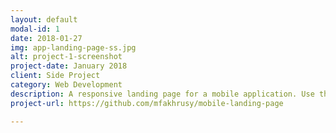 ```yaml
---
layout: default
modal-id: 1
date: 2018-01-27
img: app-landing-page-ss.jpg
alt: project-1-screenshot
project-date: January 2018
client: Side Project
category: Web Development
description: A responsive landing page for a mobile application. Use this to showcase your mobile application so it can appear more professional and add some attractiveness to your client.
project-url: https://github.com/mfakhrusy/mobile-landing-page

---
```

